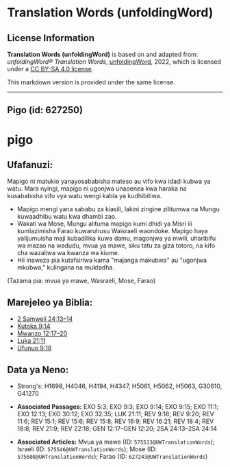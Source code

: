 # Translation Words (unfoldingWord)

## License Information

**Translation Words (unfoldingWord)** is based on and adapted from: _unfoldingWord® Translation Words_, [unfoldingWord](https://unfoldingword.org/utw), 2022, which is licensed under a [CC BY-SA 4.0 license](https://creativecommons.org/licenses/by-sa/4.0/legalcode.en).

This markdown version is provided under the same license.



--------------------------------

## Pigo (id: 627250)

pigo
====

Ufafanuzi:
----------

Mapigo ni matukio yanayosababisha mateso au vifo kwa idadi kubwa ya watu. Mara nyingi, mapigo ni ugonjwa unaoenea kwa haraka na kusababisha vifo vya watu wengi kabla ya kudhibitiwa.

* Mapigo mengi yana sababu za kiasili, lakini zingine zilitumwa na Mungu kuwaadhibu watu kwa dhambi zao.
* Wakati wa Mose, Mungu alituma mapigo kumi dhidi ya Misri ili kumlazimisha Farao kuwaruhusu Waisraeli waondoke. Mapigo haya yalijumuisha maji kubadilika kuwa damu, magonjwa ya mwili, uharibifu wa mazao na wadudu, mvua ya mawe, siku tatu za giza totoro, na kifo cha wazaliwa wa kwanza wa kiume.
* Hii inaweza pia kutafsiriwa kama "majanga makubwa" au "ugonjwa mkubwa," kulingana na muktadha.

(Tazama pia: mvua ya mawe, Wasraeli, Mose, Farao)

Marejeleo ya Biblia:
--------------------

* [2 Samweli 24:13–14](https://ref.ly/2Sam24:13-2Sam24:14)
* [Kutoka 9:14](https://ref.ly/Exod9:14)
* [Mwanzo 12:17–20](https://ref.ly/Gen12:17-Gen12:20)
* [Luka 21:11](https://ref.ly/Luke21:11)
* [Ufunuo 9:18](https://ref.ly/Rev9:18)

Data ya Neno:
-------------

* Strong's: H1698, H4046, H4194, H4347, H5061, H5062, H5063, G30610, G41270

* **Associated Passages:** EXO 5:3; EXO 9:3; EXO 9:14; EXO 9:15; EXO 11:1; EXO 12:13; EXO 30:12; EXO 32:35; LUK 21:11; REV 9:18; REV 9:20; REV 11:6; REV 15:1; REV 15:6; REV 15:8; REV 16:9; REV 16:21; REV 18:4; REV 18:8; REV 21:9; REV 22:18; GEN 12:17–GEN 12:20; 2SA 24:13–2SA 24:14
* **Associated Articles:** Mvua ya mawe (ID: `575513@UWTranslationWords`); Israeli (ID: `575546@UWTranslationWords`); Mose (ID: `575608@UWTranslationWords`); Farao (ID: `627243@UWTranslationWords`)

